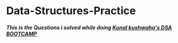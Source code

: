 # Data-Structures-Practice

##### This is the Questions i solved while doing [Kunal kushwaha's DSA BOOTCAMP](https://github.com/kunal-kushwaha/DSA-Bootcamp-Java) 
